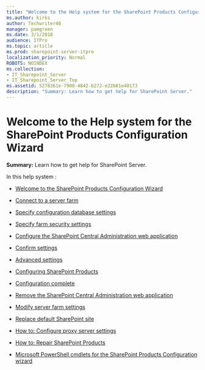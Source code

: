 ```yaml
---
title: "Welcome to the Help system for the SharePoint Products Configuration Wizard"
ms.author: kirks
author: Techwriter40
manager: pamgreen
ms.date: 3/1/2018
audience: ITPro
ms.topic: article
ms.prod: sharepoint-server-itpro
localization_priority: Normal
ROBOTS: NOINDEX
ms.collection:
- IT_Sharepoint_Server
- IT_Sharepoint_Server_Top
ms.assetid: 5278361e-7908-4842-b272-e22b81e40173
description: "Summary: Learn how to get help for SharePoint Server."
---
```


# Welcome to the Help system for the SharePoint Products Configuration Wizard

 **Summary:** Learn how to get help for SharePoint Server. 
  
In this help system :
  
- [Welcome to the SharePoint Products Configuration Wizard](welcome-to-the-sharepoint-products-configuration-wizard.md)
    
- [Connect to a server farm](connect-to-a-server-farm.md)
    
- [Specify configuration database settings](specify-configuration-database-settings.md)
    
- [Specify farm security settings](specify-farm-security-settings.md)
    
- [Configure the SharePoint Central Administration web application](configure-the-sharepoint-central-administration-web-application.md)
    
- [Confirm settings](confirm-settings.md)
    
- [Advanced settings](advanced-settings.md)
    
- [Configuring SharePoint Products](configuring-sharepoint-products.md)
    
- [Configuration complete](configuration-complete.md)
    
- [Remove the SharePoint Central Administration web application](remove-the-sharepoint-central-administration-web-application.md)
    
- [Modify server farm settings](modify-server-farm-settings.md)
    
- [Replace default SharePoint site](replace-default-sharepoint-site.md)
    
- [How to: Configure proxy server settings](how-to-configure-proxy-server-settings.md)
    
- [How to: Repair SharePoint Products](how-to-repair-sharepoint-products.md)
    
- [Microsoft PowerShell cmdlets for the SharePoint Products Configuration wizard](microsoft-powershell-cmdlets-for-the-sharepoint-products-configuration-wizard.md)
    

